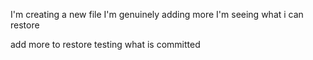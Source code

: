 I'm creating a new file
I'm genuinely adding more
I'm seeing what i can restore

add more to restore
testing what is committed
